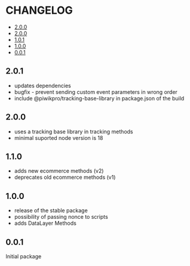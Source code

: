 # CHANGELOG

- [2.0.0](#2.0.1)
- [2.0.0](#2.0.0)
- [1.0.1](#1.1.0)
- [1.0.0](#1.0.0)
- [0.0.1](#0.0.1)

## 2.0.1
- updates dependencies
- bugfix - prevent sending custom event parameters in wrong order
- include @piwikpro/tracking-base-library in package.json of the build

## 2.0.0

- uses a tracking base library in tracking methods
- minimal suported node version is 18

## 1.1.0

- adds new ecommerce methods (v2)
- deprecates old ecommerce methods (v1)

## 1.0.0

- release of the stable package
- possibility of passing nonce to scripts
- adds DataLayer Methods

## 0.0.1

Initial package
